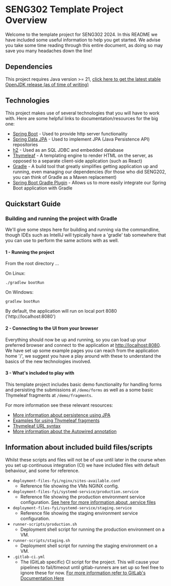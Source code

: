 # SENG302 Template Project Overview
Welcome to the template project for SENG302 2024. In this README we have included some useful information to help you
get started. We advise you take some time reading through this entire document, as doing so may save you many headaches
down the line!

## Dependencies
This project requires Java version >= 21, [click here to get the latest stable OpenJDK release (as of time of writing)](https://jdk.java.net/21/)


## Technologies
This project makes use of several technologies that you will have to work with. Here are some helpful links to documentation/resources for the big one:

- [Spring Boot](https://spring.io/projects/spring-boot) - Used to provide http server functionality
- [Spring Data JPA](https://spring.io/projects/spring-data-jpa) - Used to implement JPA (Java Persistence API) repositories
- [h2](https://www.h2database.com/html/main.html) - Used as an SQL JDBC and embedded database
- [Thymeleaf](https://www.thymeleaf.org/) - A templating engine to render HTML on the server, as opposed to a separate client-side application (such as React)
- [Gradle](https://gradle.org/) - A build tool that greatly simplifies getting application up and running, even managing our dependencies (for those who did SENG202, you can think of Gradle as a Maven replacement)
- [Spring Boot Gradle Plugin](https://docs.spring.io/spring-boot/docs/3.0.2/gradle-plugin/reference/html/) - Allows us to more easily integrate our Spring Boot application with Gradle


## Quickstart Guide

### Building and running the project with Gradle
We'll give some steps here for building and running via the commandline, though IDEs such as IntelliJ will typically
have a 'gradle' tab somewhere that you can use to perform the same actions with as well.

#### 1 - Running the project
From the root directory ...

On Linux:
```
./gradlew bootRun
```

On Windows:
```
gradlew bootRun
```

By default, the application will run on local port 8080 ('http://localhost:8080')

#### 2 - Connecting to the UI from your browser
Everything should now be up and running, so you can load up your preferred browser and connect to the application at
[http://localhost:8080](http://localhost:8080). We have set up some example pages you can reach from the application
home '/', we suggest you have a play around with these to understand the basics of the new technologies involved.

#### 3 - What's included to play with
This template project includes basic demo functionality for handling forms and persisting the submissions at `/demo/forms`
as well as a some basic Thymeleaf fragments at `/demo/fragments`.

For more information see these relevant resources:
- [More information about persistence using JPA](https://spring.io/guides/gs/accessing-data-jpa/)
- [Examples for using Thymeleaf fragments](https://www.baeldung.com/spring-thymeleaf-fragments)
- [Thymeleaf URL syntax](https://www.thymeleaf.org/doc/articles/standardurlsyntax.html)
- [More information about the Autowired annotation](https://www.baeldung.com/spring-autowire)

## Information about included build files/scripts
Whilst these scripts and files will not be of use until later in the course when you set up continuous integration (CI) we have included files with default behaviour, and some for reference.
- `deployment-files-fyi/nginx/sites-available.conf`
  - Reference file showing the VMs NGINX config.
- `deployment-files-fyi/systemd-service/production.service`
  - Reference file showing the production environment service configuration. [See here for more information about .service files](https://www.shellhacks.com/systemd-service-file-example/)
- `deployment-files-fyi/systemd-service/staging.service`
  - Reference file showing the staging environment service configuration.
- `runner-scripts/production.sh`
  - Deployment shell script for running the production environment on a VM.
- `runner-scripts/staging.sh`
  - Deployment shell script for running the staging environment on a VM.
- `.gitlab-ci.yml`
  - The (GitLab specific) CI script for the project. This will cause your pipelines to fail/timeout until gitlab-runners are set up so feel free to ignore these for now. [For more information refer to GitLab's Documentation Here](https://docs.gitlab.com/ee/ci/yaml/gitlab_ci_yaml.html)